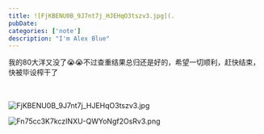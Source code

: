 ```yaml
---
title: ![FjKBENU0B_9J7nt7j_HJEHqO3tszv3.jpg](.
pubDate: 
categories: ['note']
description: "I'm Alex Blue"
---
```


我的80大洋又没了😭😭不过查重结果总归还是好的，希望一切顺利，赶快结束，快被毕设榨干了<br><br><br>

![FjKBENU0B_9J7nt7j_HJEHqO3tszv3.jpg](./attachments/bafkreibbqwtauroxvuemgigrnvhiegfrqjmslkyx4a6o7mvwrcrgc2aqky)

![Fn75cc3K7kczINXU-QWYoNgf2OsRv3.png](./attachments/bafybeieyqg6w7obzfmrxv4dl2g4fabky2xl7yjefszkcfg53todlpptci4)